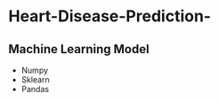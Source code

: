 # Heart-Disease-Prediction-
<h2> Machine Learning Model</h2>
<ul>
<li>Numpy</li>
<li>Sklearn</li>
<li>Pandas</li>

